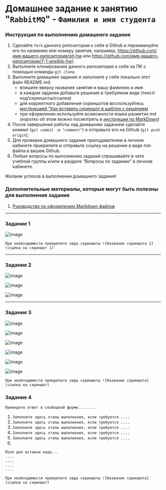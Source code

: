 # Домашнее задание к занятию "`RabbitMQ`" - `Фамилия и имя студента`


### Инструкция по выполнению домашнего задания

   1. Сделайте `fork` данного репозитория к себе в Github и переименуйте его по названию или номеру занятия, например, https://github.com/имя-вашего-репозитория/git-hw или  https://github.com/имя-вашего-репозитория/7-1-ansible-hw).
   2. Выполните клонирование данного репозитория к себе на ПК с помощью команды `git clone`.
   3. Выполните домашнее задание и заполните у себя локально этот файл README.md:
      - впишите вверху название занятия и вашу фамилию и имя
      - в каждом задании добавьте решение в требуемом виде (текст/код/скриншоты/ссылка)
      - для корректного добавления скриншотов воспользуйтесь [инструкцией "Как вставить скриншот в шаблон с решением](https://github.com/netology-code/sys-pattern-homework/blob/main/screen-instruction.md)
      - при оформлении используйте возможности языка разметки md (коротко об этом можно посмотреть в [инструкции  по MarkDown](https://github.com/netology-code/sys-pattern-homework/blob/main/md-instruction.md))
   4. После завершения работы над домашним заданием сделайте коммит (`git commit -m "comment"`) и отправьте его на Github (`git push origin`);
   5. Для проверки домашнего задания преподавателем в личном кабинете прикрепите и отправьте ссылку на решение в виде md-файла в вашем Github.
   6. Любые вопросы по выполнению заданий спрашивайте в чате учебной группы и/или в разделе “Вопросы по заданию” в личном кабинете.
   
Желаем успехов в выполнении домашнего задания!
   
### Дополнительные материалы, которые могут быть полезны для выполнения задания

1. [Руководство по оформлению Markdown файлов](https://gist.github.com/Jekins/2bf2d0638163f1294637#Code)

---

### Задание 1
![image](https://github.com/duha2060/RabbitMQ/assets/80347708/cef5f853-8e37-458d-8e5f-446e1f5e57c0)


`При необходимости прикрепитe сюда скриншоты
![Название скриншота 1](ссылка на скриншот 1)`


---

### Задание 2
![image](https://github.com/duha2060/RabbitMQ/assets/80347708/d131a9dc-e23d-434a-a919-19ca60913050)


![image](https://github.com/duha2060/RabbitMQ/assets/80347708/6079a79f-748b-4157-b7a3-abdec287d1ac)

![image](https://github.com/duha2060/RabbitMQ/assets/80347708/22a0c1b0-53db-4034-b46a-a3c5c31672be)



---

### Задание 3

![image](https://github.com/duha2060/RabbitMQ/assets/80347708/42f384b8-9a2f-4db9-9957-12115e22faf4)

![image](https://github.com/duha2060/RabbitMQ/assets/80347708/27d21e21-8888-4872-91c7-bd884c06bff2)


![image](https://github.com/duha2060/RabbitMQ/assets/80347708/90da63f3-6db3-4fd3-b7aa-05a5c9877c69)


![image](https://github.com/duha2060/RabbitMQ/assets/80347708/2772e055-9c27-4361-a0ae-493148af37c9)


![image](https://github.com/duha2060/RabbitMQ/assets/80347708/aed97aff-4909-4ab1-813f-7a53222bede0)


![image](https://github.com/duha2060/RabbitMQ/assets/80347708/edb4d345-df9c-4256-99d9-03f983436861)



`При необходимости прикрепитe сюда скриншоты
![Название скриншота](ссылка на скриншот)`

### Задание 4

`Приведите ответ в свободной форме........`

1. `Заполните здесь этапы выполнения, если требуется ....`
2. `Заполните здесь этапы выполнения, если требуется ....`
3. `Заполните здесь этапы выполнения, если требуется ....`
4. `Заполните здесь этапы выполнения, если требуется ....`
5. `Заполните здесь этапы выполнения, если требуется ....`
6. 

```
Поле для вставки кода...
....
....
....
....
```

`При необходимости прикрепитe сюда скриншоты
![Название скриншота](ссылка на скриншот)`
